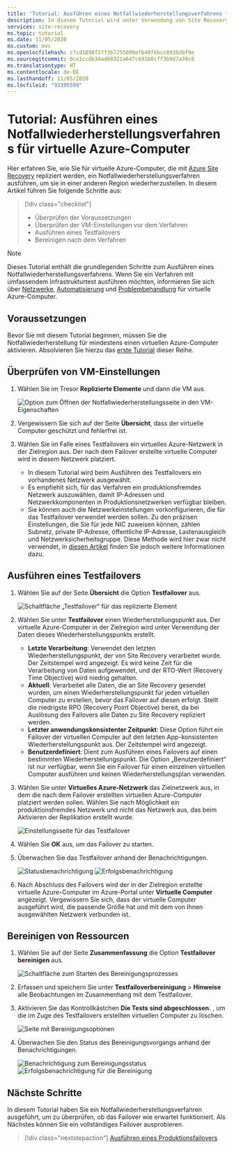 ```yaml
---
title: 'Tutorial: Ausführen eines Notfallwiederherstellungsverfahrens für virtuelle Azure-Computer mit Azure Site Recovery'
description: In diesem Tutorial wird unter Verwendung von Site Recovery ein Notfallwiederherstellungsverfahren für virtuelle Azure-Computer ausgeführt, um sie in einer anderen Region wiederherzustellen.
services: site-recovery
ms.topic: tutorial
ms.date: 11/05/2020
ms.custom: mvc
ms.openlocfilehash: c7cd1898f27f3b7255009efb40f6bcc8938dbf9e
ms.sourcegitcommit: 0ce1ccdb34ad60321a647c691b0cff3b9d7a39c8
ms.translationtype: HT
ms.contentlocale: de-DE
ms.lasthandoff: 11/05/2020
ms.locfileid: "93395599"
---
```

# <a name="tutorial-run-a-disaster-recovery-drill-for-azure-vms"></a>Tutorial: Ausführen eines Notfallwiederherstellungsverfahrens für virtuelle Azure-Computer

Hier erfahren Sie, wie Sie für virtuelle Azure-Computer, die mit [Azure Site Recovery](site-recovery-overview.md) repliziert werden, ein Notfallwiederherstellungsverfahren ausführen, um sie in einer anderen Region wiederherzustellen. In diesem Artikel führen Sie folgende Schritte aus:

> [!div class="checklist"]
> * Überprüfen der Voraussetzungen
> * Überprüfen der VM-Einstellungen vor dem Verfahren
> * Ausführen eines Testfailovers
> * Bereinigen nach dem Verfahren


> [!NOTE]
> Dieses Tutorial enthält die grundlegenden Schritte zum Ausführen eines Notfallwiederherstellungsverfahrens. Wenn Sie ein Verfahren mit umfassendem Infrastrukturtest ausführen möchten, informieren Sie sich über [Netzwerke](azure-to-azure-about-networking.md), [Automatisierung](azure-to-azure-powershell.md) und [Problembehandlung](azure-to-azure-troubleshoot-errors.md) für virtuelle Azure-Computer.

## <a name="prerequisites"></a>Voraussetzungen

Bevor Sie mit diesem Tutorial beginnen, müssen Sie die Notfallwiederherstellung für mindestens einen virtuellen Azure-Computer aktivieren. Absolvieren Sie hierzu das [erste Tutorial](azure-to-azure-tutorial-enable-replication.md) dieser Reihe.

## <a name="verify-vm-settings"></a>Überprüfen von VM-Einstellungen

1. Wählen Sie im Tresor **Replizierte Elemente** und dann die VM aus.

    ![Option zum Öffnen der Notfallwiederherstellungsseite in den VM-Eigenschaften](./media/azure-to-azure-tutorial-dr-drill/vm-settings.png)

2. Vergewissern Sie sich auf der Seite **Übersicht**, dass der virtuelle Computer geschützt und fehlerfrei ist.
3. Wählen Sie im Falle eines Testfailovers ein virtuelles Azure-Netzwerk in der Zielregion aus. Der nach dem Failover erstellte virtuelle Computer wird in diesem Netzwerk platziert. 

    - In diesem Tutorial wird beim Ausführen des Testfailovers ein vorhandenes Netzwerk ausgewählt.
    - Es empfiehlt sich, für das Verfahren ein produktionsfremdes Netzwerk auszuwählen, damit IP-Adressen und Netzwerkkomponenten in Produktionsnetzwerken verfügbar bleiben.
   - Sie können auch die Netzwerkeinstellungen vorkonfigurieren, die für das Testfailover verwendet werden sollen. Zu den präzisen Einstellungen, die Sie für jede NIC zuweisen können, zählen Subnetz, private IP-Adresse, öffentliche IP-Adresse, Lastenausgleich und Netzwerksicherheitsgruppe. Diese Methode wird hier zwar nicht verwendet, in [diesen Artikel](azure-to-azure-customize-networking.md#customize-failover-and-test-failover-networking-configurations) finden Sie jedoch weitere Informationen dazu.


## <a name="run-a-test-failover"></a>Ausführen eines Testfailovers


1. Wählen Sie auf der Seite **Übersicht** die Option **Testfailover** aus.

    
    ![Schaltfläche „Testfailover“ für das replizierte Element](./media/azure-to-azure-tutorial-dr-drill/test-failover-button.png)

2. Wählen Sie unter **Testfailover** einen Wiederherstellungspunkt aus. Der virtuelle Azure-Computer in der Zielregion wird unter Verwendung der Daten dieses Wiederherstellungspunkts erstellt.
  
   - **Letzte Verarbeitung**: Verwendet den letzten Wiederherstellungspunkt, der von Site Recovery verarbeitet wurde. Der Zeitstempel wird angezeigt. Es wird keine Zeit für die Verarbeitung von Daten aufgewendet, und der RTO-Wert (Recovery Time Objective) wird niedrig gehalten.
   -  **Aktuell**: Verarbeitet alle Daten, die an Site Recovery gesendet wurden, um einen Wiederherstellungspunkt für jeden virtuellen Computer zu erstellen, bevor das Failover auf diesen erfolgt. Stellt die niedrigste RPO (Recovery Point Objective) bereit, da bei Auslösung des Failovers alle Daten zu Site Recovery repliziert werden.
   - **Letzter anwendungskonsistenter Zeitpunkt**: Diese Option führt ein Failover der virtuellen Computer auf den letzten App-konsistenten Wiederherstellungspunkt aus. Der Zeitstempel wird angezeigt.
   - **Benutzerdefiniert**: Dient zum Ausführen eines Failovers auf einen bestimmten Wiederherstellungspunkt. Die Option „Benutzerdefiniert“ ist nur verfügbar, wenn Sie ein Failover für einen einzelnen virtuellen Computer ausführen und keinen Wiederherstellungsplan verwenden.

3. Wählen Sie unter **Virtuelles Azure-Netzwerk** das Zielnetzwerk aus, in dem die nach dem Failover erstellten virtuellen Azure-Computer platziert werden sollen. Wählen Sie nach Möglichkeit ein produktionsfremdes Netzwerk und nicht das Netzwerk aus, das beim Aktivieren der Replikation erstellt wurde.

    ![Einstellungsseite für das Testfailover](./media/azure-to-azure-tutorial-dr-drill/test-failover-settings.png)    

4. Wählen Sie **OK** aus, um das Failover zu starten.
5. Überwachen Sie das Testfailover anhand der Benachrichtigungen.

    ![Statusbenachrichtigung](./media/azure-to-azure-tutorial-dr-drill/notification-start-test-failover.png) ![Erfolgsbenachrichtigung](./media/azure-to-azure-tutorial-dr-drill/notification-finish-test-failover.png)     


5. Nach Abschluss des Failovers wird der in der Zielregion erstellte virtuelle Azure-Computer im Azure-Portal unter **Virtuelle Computer** angezeigt. Vergewissern Sie sich, dass der virtuelle Computer ausgeführt wird, die passende Größe hat und mit dem von Ihnen ausgewählten Netzwerk verbunden ist.

## <a name="clean-up-resources"></a>Bereinigen von Ressourcen

1. Wählen Sie auf der Seite **Zusammenfassung** die Option **Testfailover bereinigen** aus.

    ![Schaltfläche zum Starten des Bereinigungsprozesses](./media/azure-to-azure-tutorial-dr-drill/select-cleanup.png)

2. Erfassen und speichern Sie unter **Testfailoverbereinigung** > **Hinweise** alle Beobachtungen im Zusammenhang mit dem Testfailover. 
3. Aktivieren Sie das Kontrollkästchen **Die Tests sind abgeschlossen.** , um die im Zuge des Testfailovers erstellten virtuellen Computer zu löschen.

    ![Seite mit Bereinigungsoptionen](./media/azure-to-azure-tutorial-dr-drill/cleanup-failover.png)

4. Überwachen Sie den Status des Bereinigungsvorgangs anhand der Benachrichtigungen.

    ![Benachrichtigung zum Bereinigungsstatus](./media/azure-to-azure-tutorial-dr-drill/notification-start-cleanup.png) ![Erfolgsbenachrichtigung für die Bereinigung](./media/azure-to-azure-tutorial-dr-drill/notification-finish-cleanup.png)

## <a name="next-steps"></a>Nächste Schritte

In diesem Tutorial haben Sie ein Notfallwiederherstellungsverfahren ausgeführt, um zu überprüfen, ob das Failover wie erwartet funktioniert. Als Nächstes können Sie ein vollständiges Failover ausprobieren.

> [!div class="nextstepaction"]
> [Ausführen eines Produktionsfailovers](azure-to-azure-tutorial-failover-failback.md)
